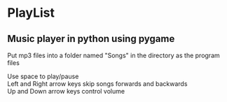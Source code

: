 # PlayList
<html lang="en">
  <h2>Music player in python using pygame</h2>

  <p>
    Put mp3 files into a folder named "Songs" in the directory as the program files
  </p>

  <p>
    Use space to play/pause<br>
    Left and Right arrow keys skip songs forwards and backwards<br>
    Up and Down arrow keys control volume<br>
  </p>
</html>
